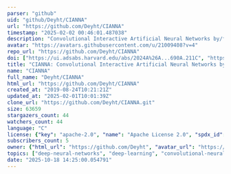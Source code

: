 ```yaml
---
parser: "github"
uid: "github/Deyht/CIANNA"
url: "https://github.com/Deyht/CIANNA"
timestamp: "2025-02-02 00:46:01.487038"
description: "Convolutional Interactive Artificial Neural Networks by/for Astrophysicists"
avatar: "https://avatars.githubusercontent.com/u/21009408?v=4"
repo_url: "https://github.com/Deyht/CIANNA"
doi: ["https://ui.adsabs.harvard.edu/abs/2024A%26A...690A.211C", "https://ui.adsabs.harvard.edu/abs/2025ascl.soft01005C/abstract"]
title: "CIANNA: Convolutional Interactive Artificial Neural Networks by/for Astrophysicists"
name: "CIANNA"
full_name: "Deyht/CIANNA"
html_url: "https://github.com/Deyht/CIANNA"
created_at: "2019-08-24T10:21:21Z"
updated_at: "2025-02-01T10:01:39Z"
clone_url: "https://github.com/Deyht/CIANNA.git"
size: 63659
stargazers_count: 44
watchers_count: 44
language: "C"
license: {"key": "apache-2.0", "name": "Apache License 2.0", "spdx_id": "Apache-2.0", "url": "https://api.github.com/licenses/apache-2.0", "node_id": "MDc6TGljZW5zZTI="}
subscribers_count: 5
owner: {"html_url": "https://github.com/Deyht", "avatar_url": "https://avatars.githubusercontent.com/u/21009408?v=4", "login": "Deyht", "type": "User"}
topics: ["deep-neural-networks", "deep-learning", "convolutional-neural-networks", "machine-learning", "ml", "astrophysics", "astronomy", "neural-network", "cuda", "gpu", "object-detection", "yolo"]
date: "2025-10-18 14:25:00.054791"
---
```

